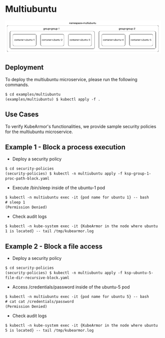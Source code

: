 # Multiubuntu

![multiubuntu](../.gitbook/assets/multiubuntu.png)

## Deployment

To deploy the multiubuntu microservice, please run the following commands.

```text
$ cd examples/multiubuntu
(examples/multiubuntu) $ kubectl apply -f .
```

## Use Cases

To verify KubeArmor's functionalities, we provide sample security policies for the multiubuntu microservice.

## Example 1 - Block a process execution

* Deploy a security policy

```text
$ cd security-policies
(security-policies) $ kubectl -n multiubuntu apply -f ksp-group-1-proc-path-block.yaml
```

* Execute /bin/sleep inside of the ubuntu-1 pod

```text
$ kubectl -n multiubuntu exec -it {pod name for ubuntu 1} -- bash
# sleep 1
(Permission Denied)
```

* Check audit logs

```text
$ kubectl -n kube-system exec -it {KubeArmor in the node where ubuntu 1 is located} -- tail /tmp/kubearmor.log
```

## Example 2 - Block a file access

* Deploy a security policy

```text
$ cd security-policies
(security-policies) $ kubectl -n multiubuntu apply -f ksp-ubuntu-5-file-dir-recursive-block.yaml
```

* Access /credentials/password inside of the ubuntu-5 pod

```text
$ kubectl -n multiubuntu exec -it {pod name for ubuntu 5} -- bash
# cat cat /credentials/password
(Permission Denied)
```

* Check audit logs

```text
$ kubectl -n kube-system exec -it {KubeArmor in the node where ubuntu 5 is located} -- tail /tmp/kubearmor.log
```

